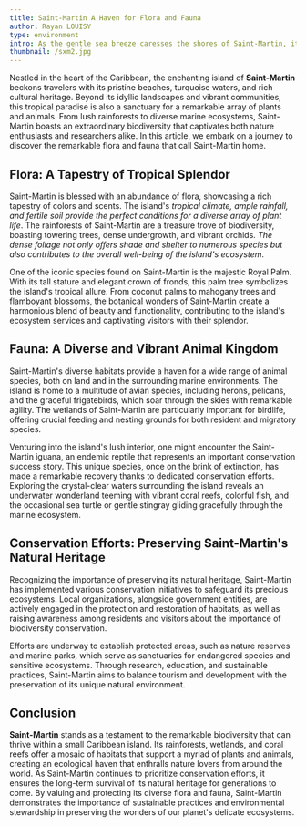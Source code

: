 ```yaml
---
title: Saint-Martin A Haven for Flora and Fauna
author: Rayan LOUISY
type: environment
intro: As the gentle sea breeze caresses the shores of Saint-Martin, it carries with it the whispers of a thriving natural paradise. This tropical oasis is not only home to stunning beaches and vibrant communities but also a world teeming with remarkable plants and animals, showcasing the island's extraordinary biodiversity.
thumbnail: /sxm2.jpg
---
```


Nestled in the heart of the Caribbean, the enchanting island of **Saint-Martin** beckons travelers with its pristine beaches, turquoise waters, and rich cultural heritage. Beyond its idyllic landscapes and vibrant communities, this tropical paradise is also a sanctuary for a remarkable array of plants and animals. From lush rainforests to diverse marine ecosystems, Saint-Martin boasts an extraordinary biodiversity that captivates both nature enthusiasts and researchers alike. In this article, we embark on a journey to discover the remarkable flora and fauna that call Saint-Martin home.

## Flora: A Tapestry of Tropical Splendor

Saint-Martin is blessed with an abundance of flora, showcasing a rich tapestry of colors and scents. The island's *tropical climate, ample rainfall, and fertile soil provide the perfect conditions for a diverse array of plant life*. The rainforests of Saint-Martin are a treasure trove of biodiversity, boasting towering trees, dense undergrowth, and vibrant orchids. *The dense foliage not only offers shade and shelter to numerous species but also contributes to the overall well-being of the island's ecosystem*.

One of the iconic species found on Saint-Martin is the majestic Royal Palm. With its tall stature and elegant crown of fronds, this palm tree symbolizes the island's tropical allure. From coconut palms to mahogany trees and flamboyant blossoms, the botanical wonders of Saint-Martin create a harmonious blend of beauty and functionality, contributing to the island's ecosystem services and captivating visitors with their splendor.

## Fauna: A Diverse and Vibrant Animal Kingdom

Saint-Martin's diverse habitats provide a haven for a wide range of animal species, both on land and in the surrounding marine environments. The island is home to a multitude of avian species, including herons, pelicans, and the graceful frigatebirds, which soar through the skies with remarkable agility. The wetlands of Saint-Martin are particularly important for birdlife, offering crucial feeding and nesting grounds for both resident and migratory species.

Venturing into the island's lush interior, one might encounter the Saint-Martin iguana, an endemic reptile that represents an important conservation success story. This unique species, once on the brink of extinction, has made a remarkable recovery thanks to dedicated conservation efforts. Exploring the crystal-clear waters surrounding the island reveals an underwater wonderland teeming with vibrant coral reefs, colorful fish, and the occasional sea turtle or gentle stingray gliding gracefully through the marine ecosystem.

## Conservation Efforts: Preserving Saint-Martin's Natural Heritage

Recognizing the importance of preserving its natural heritage, Saint-Martin has implemented various conservation initiatives to safeguard its precious ecosystems. Local organizations, alongside government entities, are actively engaged in the protection and restoration of habitats, as well as raising awareness among residents and visitors about the importance of biodiversity conservation.

Efforts are underway to establish protected areas, such as nature reserves and marine parks, which serve as sanctuaries for endangered species and sensitive ecosystems. Through research, education, and sustainable practices, Saint-Martin aims to balance tourism and development with the preservation of its unique natural environment.

## Conclusion

**Saint-Martin** stands as a testament to the remarkable biodiversity that can thrive within a small Caribbean island. Its rainforests, wetlands, and coral reefs offer a mosaic of habitats that support a myriad of plants and animals, creating an ecological haven that enthralls nature lovers from around the world. As Saint-Martin continues to prioritize conservation efforts, it ensures the long-term survival of its natural heritage for generations to come. By valuing and protecting its diverse flora and fauna, Saint-Martin demonstrates the importance of sustainable practices and environmental stewardship in preserving the wonders of our planet's delicate ecosystems.

